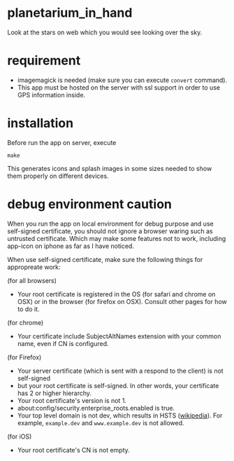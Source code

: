 # planetarium_in_hand
Look at the stars on web which you would see looking over the sky.

# requirement
- imagemagick is needed (make sure you can execute `convert` command).
- This app must be hosted on the server with ssl support in order to use GPS information inside.

# installation
Before run the app on server, execute
```
make
```
This generates icons and splash images in some sizes needed to show them properly on different devices.

# debug environment caution
When you run the app on local environment for debug purpose and use self-signed certificate, you should not ignore a browser waring such as untrusted certificate. Which may make some features not to work, including app-icon on iphone as far as I have noticed.

When use self-signed certificate, make sure the following things for appropreate work:

(for all browsers)
- Your root certificate is registered in the OS (for safari and chrome on OSX) or in the browser (for firefox on OSX). Consult other pages for how to do it.

(for chrome)
- Your certificate include SubjectAltNames extension with your common name, even if CN is configured.

(for Firefox)
- Your server certificate (which is sent with a respond to the client) is not self-signed
- but your root certificate is self-signed. In other words, your certificate has 2 or higher hierarchy.
- Your root certificate's version is not 1.
- about:config/security.enterprise_roots.enabled is true.
- Your top level domain is not dev, which results in HSTS ([wikipedia](https://www.google.com/url?sa=t&rct=j&q=&esrc=s&source=web&cd=1&cad=rja&uact=8&ved=2ahUKEwih3IedsfncAhUR6bwKHa7zBY4QFjAAegQIBhAB&url=https%3A%2F%2Fen.wikipedia.org%2Fwiki%2FHTTP_Strict_Transport_Security&usg=AOvVaw1fchZaueG6yXEG2yoTKmy1)). For example, `example.dev` and `www.example.dev` is not allowed.

(for iOS)
- Your root certificate's CN is not empty.
